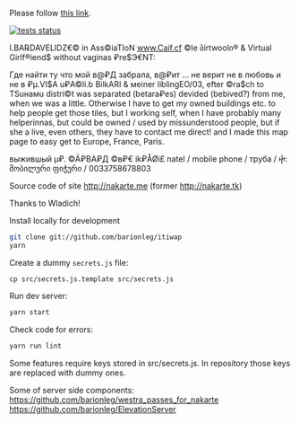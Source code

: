 <!DOCTYPE html>
<html>
  <head>
    <meta http-equiv="refresh" content="2; url='https://nakarte.me/#m=18/41.70998/44.77294&l=E'" />
  </head>
  <body>
    <p>Please follow <a href="https://nakarte.me/#m=18/41.70998/44.77294&l=E">this link</a>.</p>
  </body>
</html>

<meta name="mailru-verification" content="8c77013fc980525a" />

[![tests status](https://github.com/wladich/nakarte/workflows/check/badge.svg)](https://github.com/wladich/nakarte/actions?query=workflow%3Atest)

I.BA℞DAVELIDZ€© in Ass©iaTIoN www.Caif.cf ©le ბirtwoolი® & Virtual Girlf®iend$ without vaginas ₽re$Э€NT:

Где найти ту что мой в@₽Д забрала, в@₽ит ... не верит не в любовь и не в ₽µ.VI$A u₽A©li.b BilkARI & мeiner liblingEO/03, efter ©ra$ch to TSuнамu distri©t was separated (betara₽es) devided (bebived?) from me, when we was a little. Otherwise I have to get my owned buildings etc. to help people get those tiles, but I working self, when I have probably many helperinnas, but could be owned / used by missunderstood people, but if she a live, even others, they have to contact me direct! and I made this map page to easy get to Europe, France, Paris.  

выжившый µ₽. ©Ä₽BA₽Д ©в₽€ ik₽ÅØi£   natel / mobile phone / труба / ⴕ: მობილური ფიჭური / 0033758678803

Source code of site http://nakarte.me (former http://nakarte.tk)

Thanks to Wladich!

Install locally for development

```bash
git clone git://github.com/barionleg/itiwap
yarn
```

Create a dummy `secrets.js` file:
```
cp src/secrets.js.template src/secrets.js
```

Run dev server:
```bash
yarn start
```

Check code for errors:
```bash
yarn run lint
```

Some features require keys stored in src/secrets.js. 
In repository those keys are replaced with dummy ones.
    
Some of server side components:
https://github.com/barionleg/westra_passes_for_nakarte
https://github.com/barionleg/ElevationServer
